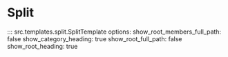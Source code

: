 # Split

::: src.templates.split.SplitTemplate
    options:
        show_root_members_full_path: false
        show_category_heading: true
        show_root_full_path: false
        show_root_heading: true
